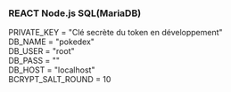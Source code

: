 ### REACT Node.js SQL(MariaDB)

PRIVATE_KEY = "Clé secrète du token en développement"  
DB_NAME = "pokedex"  
DB_USER = "root"  
DB_PASS = ""  
DB_HOST = "localhost"  
BCRYPT_SALT_ROUND = 10  
